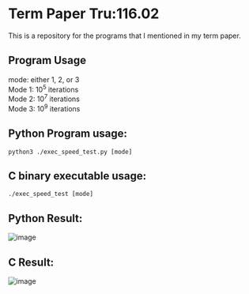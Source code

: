 # Term Paper Tru:116.02

This is a repository for the programs that I mentioned in my term paper.

## Program Usage
mode: either 1, 2, or 3  
Mode 1: 10<sup>5</sup> iterations  
Mode 2: 10<sup>7</sup> iterations  
Mode 3: 10<sup>9</sup> iterations  

## Python Program usage:
```python3 ./exec_speed_test.py [mode]```

## C binary executable usage:
```./exec_speed_test [mode]```

## Python Result:
![image](https://github.com/rosnMagar/term_paper_2_tru116/assets/146673489/ec1586a8-2846-4af1-922a-1cac8a6f2813)

## C Result:
![image](https://github.com/rosnMagar/term_paper_2_tru116/assets/146673489/72392d4f-f6a7-45ee-944f-f81f07fa24d0)


